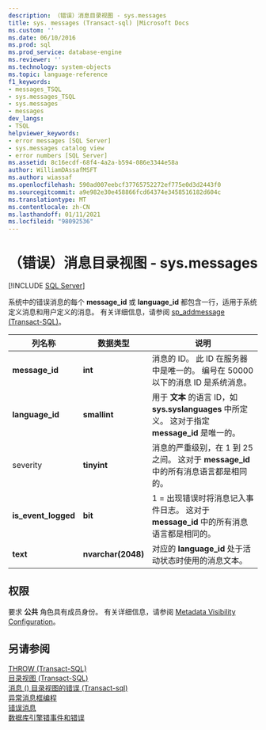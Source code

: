 ```yaml
---
description: （错误）消息目录视图 - sys.messages
title: sys. messages (Transact-sql) |Microsoft Docs
ms.custom: ''
ms.date: 06/10/2016
ms.prod: sql
ms.prod_service: database-engine
ms.reviewer: ''
ms.technology: system-objects
ms.topic: language-reference
f1_keywords:
- messages_TSQL
- sys.messages_TSQL
- sys.messages
- messages
dev_langs:
- TSQL
helpviewer_keywords:
- error messages [SQL Server]
- sys.messages catalog view
- error numbers [SQL Server]
ms.assetid: 8c16ecdf-68f4-4a2a-b594-086e3344e58a
author: WilliamDAssafMSFT
ms.author: wiassaf
ms.openlocfilehash: 590ad007eebcf37765752272ef775e0d3d2443f0
ms.sourcegitcommit: a9e982e30e458866fcd64374e3458516182d604c
ms.translationtype: MT
ms.contentlocale: zh-CN
ms.lasthandoff: 01/11/2021
ms.locfileid: "98092536"
---
```

# <a name="messages-for-errors-catalog-views---sysmessages"></a>（错误）消息目录视图 - sys.messages
[!INCLUDE [SQL Server](../../includes/applies-to-version/sqlserver.md)]

  系统中的错误消息的每个 **message_id** 或 **language_id** 都包含一行，适用于系统定义消息和用户定义的消息。 有关详细信息，请参阅 [sp_addmessage (Transact-SQL)](../../relational-databases/system-stored-procedures/sp-addmessage-transact-sql.md)。  
   
|列名称|数据类型|说明|  
|-----------------|---------------|-----------------|  
|**message_id**|**int**|消息的 ID。 此 ID 在服务器中是唯一的。 编号在 50000 以下的消息 ID 是系统消息。|  
|**language_id**|**smallint**|用于 **文本** 的语言 ID，如 **sys.syslanguages** 中所定义。 这对于指定 **message_id** 是唯一的。|  
|severity |**tinyint**|消息的严重级别，在 1 到 25 之间。 这对于 **message_id** 中的所有消息语言都是相同的。|  
|**is_event_logged**|**bit**|1 = 出现错误时将消息记入事件日志。 这对于 **message_id** 中的所有消息语言都是相同的。|  
|**text**|**nvarchar(2048)**|对应的 **language_id** 处于活动状态时使用的消息文本。|  
  
## <a name="permissions"></a>权限  
 要求 **公共** 角色具有成员身份。 有关详细信息，请参阅 [Metadata Visibility Configuration](../../relational-databases/security/metadata-visibility-configuration.md)。  
  
## <a name="see-also"></a>另请参阅  
 [THROW (Transact-SQL)](../../t-sql/language-elements/throw-transact-sql.md)   
 [目录视图 (Transact-SQL)](../../relational-databases/system-catalog-views/catalog-views-transact-sql.md)   
 [消息 &#40;&#41; 目录视图的错误 &#40;Transact-sql&#41;]()   
 [异常消息框编程](/previous-versions/sql/sql-server-2016/ms166343(v=sql.130))   
 [错误消息](../../relational-databases/native-client-odbc-error-messages/error-messages.md)   
 [数据库引擎错事件和错误](../../relational-databases/errors-events/database-engine-events-and-errors.md)  
  

